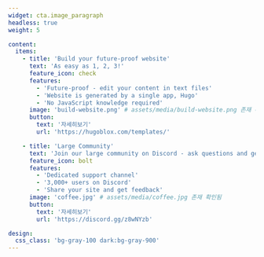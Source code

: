 ```yaml
---
widget: cta.image_paragraph
headless: true
weight: 5

content:
  items:
    - title: 'Build your future-proof website'
      text: 'As easy as 1, 2, 3!'
      feature_icon: check
      features:
        - 'Future-proof - edit your content in text files'
        - 'Website is generated by a single app, Hugo'
        - 'No JavaScript knowledge required'
      image: 'build-website.png' # assets/media/build-website.png 존재 확인됨
      button:
        text: '자세히보기'
        url: 'https://hugoblox.com/templates/'

    - title: 'Large Community'
      text: 'Join our large community on Discord - ask questions and get live responses'
      feature_icon: bolt
      features:
        - 'Dedicated support channel'
        - '3,000+ users on Discord'
        - 'Share your site and get feedback'
      image: 'coffee.jpg' # assets/media/coffee.jpg 존재 확인됨
      button:
        text: '자세히보기'
        url: 'https://discord.gg/z8wNYzb'

design:
  css_class: 'bg-gray-100 dark:bg-gray-900'
---
```

